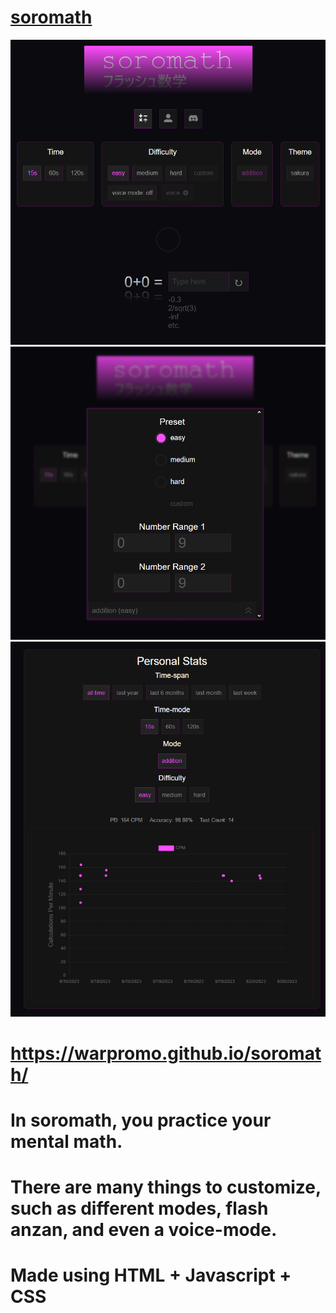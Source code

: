 <h1><a id="title" href="https://warpromo.github.io/soromath/" target="_blank">soromath</a></h1>
<img src="./example.png"></img>
<img src="./example2.png"></img>
<img src="./example3.png"></img>
<h1><a id="title" href="https://warpromo.github.io/soromath/" target="_blank">https://warpromo.github.io/soromath/</a></h1>
<h1>In soromath, you practice your mental math.</h1> 
<h1>There are many things to customize, such as different modes, flash anzan, and even a voice-mode.</h1> 
<h1><b>Made using HTML + Javascript + CSS</b></h1>
